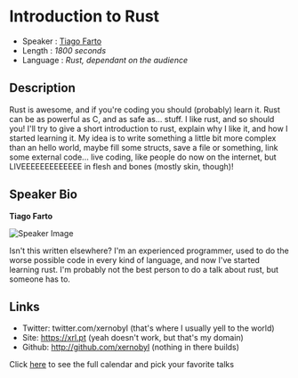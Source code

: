 Introduction to Rust
========================

* Speaker   : [Tiago Farto](https://pixels.camp/xernobyl)
* Length    : *1800 seconds*
* Language  : *Rust, dependant on the audience*

Description
-----------

Rust is awesome, and if you're coding you should (probably) learn it. Rust can be as powerful as C, and as safe as... stuff. I like rust, and so should you!
I'll try to give a short introduction to rust, explain why I like it, and how I started learning it. My idea is to write something a little bit more complex than an hello world, maybe fill some structs, save a file or something, link some external code... live coding, like people do now on the internet, but LIVEEEEEEEEEEEEE in flesh and bones (mostly skin, though)!

Speaker Bio
-----------

**Tiago Farto**

![Speaker Image](https://media.licdn.com/media/AAEAAQAAAAAAAAMOAAAAJGIwNDYxNGQyLWYwNzgtNDQ5OS1iOTQ3LWU4MmYyYzFiNWU2NQ.jpg)

Isn't this written elsewhere? I'm an experienced programmer, used to do the worse possible code in every kind of language, and now I've started learning rust. I'm probably not the best person to do a talk about rust, but someone has to.

Links
-----

* Twitter: twitter.com/xernobyl (that's where I usually yell to the world)
* Site: https://xrl.pt (yeah doesn't work, but that's my domain)
* Github: http://github.com/xernobyl (nothing in there builds)

Click [here][1] to see the full calendar and pick your favorite talks

[1]: https://pixels.camp/schedule/
